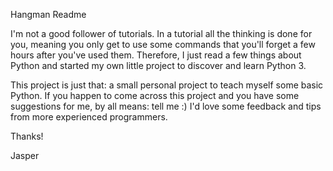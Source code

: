 Hangman Readme

I'm not a good follower of tutorials. In a tutorial all the thinking is done for you, meaning you only get to use some commands that you'll forget a few hours after you've used them. Therefore, I just read a few things about Python and started my own little project to discover and learn Python 3.

This project is just that: a small personal project to teach myself some basic Python. If you happen to come across this project and you have some suggestions for me, by all means: tell me :) I'd love some feedback and tips from more experienced programmers.

Thanks!

Jasper
